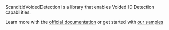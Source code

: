 ScanditIdVoidedDetection is a library that enables Voided ID Detection capabilities.

Learn more with the [official documentation](https://docs.scandit.com/) or get started with [our samples](https://github.com/Scandit/datacapture-flutter-samples)
